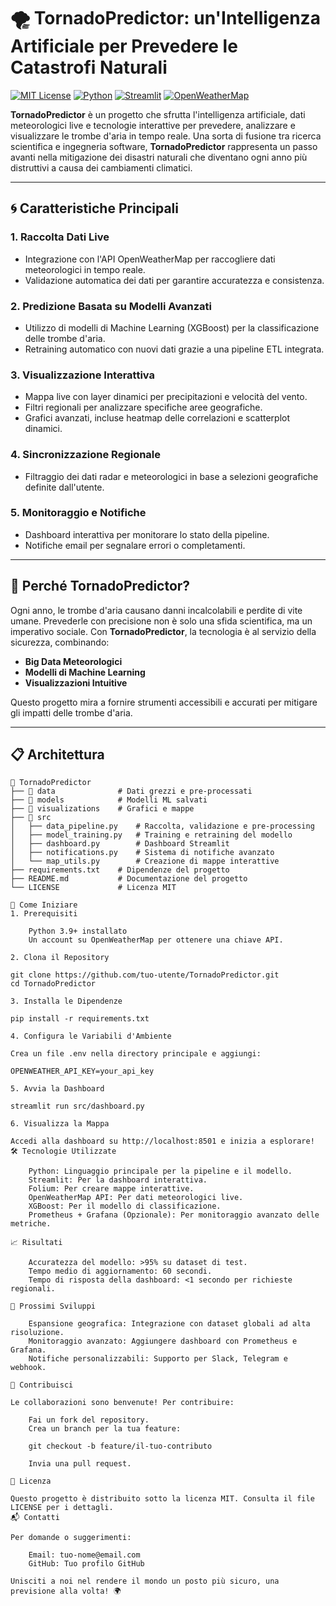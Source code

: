 # 🌪️ **TornadoPredictor: un'Intelligenza Artificiale per Prevedere le Catastrofi Naturali**

[![MIT License](https://img.shields.io/badge/License-MIT-blue.svg)](https://opensource.org/licenses/MIT)
[![Python](https://img.shields.io/badge/Python-3.9+-yellow.svg)](https://www.python.org/)
[![Streamlit](https://img.shields.io/badge/Streamlit-Live_Dashboard-brightgreen.svg)](https://streamlit.io/)
[![OpenWeatherMap](https://img.shields.io/badge/OpenWeatherMap-API-orange.svg)](https://openweathermap.org/)

**TornadoPredictor** è un progetto che sfrutta l'intelligenza artificiale, dati meteorologici live e tecnologie interattive per prevedere, analizzare e visualizzare le trombe d'aria in tempo reale. Una sorta di fusione tra ricerca scientifica e ingegneria software, **TornadoPredictor** rappresenta un passo avanti nella mitigazione dei disastri naturali che diventano ogni anno più distruttivi a causa dei cambiamenti climatici.

---

## **🌀 Caratteristiche Principali**

### **1. Raccolta Dati Live**
- Integrazione con l'API OpenWeatherMap per raccogliere dati meteorologici in tempo reale.
- Validazione automatica dei dati per garantire accuratezza e consistenza.

### **2. Predizione Basata su Modelli Avanzati**
- Utilizzo di modelli di Machine Learning (XGBoost) per la classificazione delle trombe d'aria.
- Retraining automatico con nuovi dati grazie a una pipeline ETL integrata.

### **3. Visualizzazione Interattiva**
- Mappa live con layer dinamici per precipitazioni e velocità del vento.
- Filtri regionali per analizzare specifiche aree geografiche.
- Grafici avanzati, incluse heatmap delle correlazioni e scatterplot dinamici.

### **4. Sincronizzazione Regionale**
- Filtraggio dei dati radar e meteorologici in base a selezioni geografiche definite dall'utente.

### **5. Monitoraggio e Notifiche**
- Dashboard interattiva per monitorare lo stato della pipeline.
- Notifiche email per segnalare errori o completamenti.

---

## **🔬 Perché TornadoPredictor?**

Ogni anno, le trombe d'aria causano danni incalcolabili e perdite di vite umane. Prevederle con precisione non è solo una sfida scientifica, ma un imperativo sociale. Con **TornadoPredictor**, la tecnologia è al servizio della sicurezza, combinando:
- **Big Data Meteorologici**
- **Modelli di Machine Learning**
- **Visualizzazioni Intuitive**

Questo progetto mira a fornire strumenti accessibili e accurati per mitigare gli impatti delle trombe d'aria.

---

## **📋 Architettura**

```plaintext
📂 TornadoPredictor
├── 📁 data              # Dati grezzi e pre-processati
├── 📁 models            # Modelli ML salvati
├── 📁 visualizations    # Grafici e mappe
├── 📂 src
│   ├── data_pipeline.py    # Raccolta, validazione e pre-processing
│   ├── model_training.py   # Training e retraining del modello
│   ├── dashboard.py        # Dashboard Streamlit
│   ├── notifications.py    # Sistema di notifiche avanzato
│   └── map_utils.py        # Creazione di mappe interattive
├── requirements.txt    # Dipendenze del progetto
├── README.md           # Documentazione del progetto
└── LICENSE             # Licenza MIT

🚀 Come Iniziare
1. Prerequisiti

    Python 3.9+ installato
    Un account su OpenWeatherMap per ottenere una chiave API.

2. Clona il Repository

git clone https://github.com/tuo-utente/TornadoPredictor.git
cd TornadoPredictor

3. Installa le Dipendenze

pip install -r requirements.txt

4. Configura le Variabili d'Ambiente

Crea un file .env nella directory principale e aggiungi:

OPENWEATHER_API_KEY=your_api_key

5. Avvia la Dashboard

streamlit run src/dashboard.py

6. Visualizza la Mappa

Accedi alla dashboard su http://localhost:8501 e inizia a esplorare!
🛠️ Tecnologie Utilizzate

    Python: Linguaggio principale per la pipeline e il modello.
    Streamlit: Per la dashboard interattiva.
    Folium: Per creare mappe interattive.
    OpenWeatherMap API: Per dati meteorologici live.
    XGBoost: Per il modello di classificazione.
    Prometheus + Grafana (Opzionale): Per monitoraggio avanzato delle metriche.

📈 Risultati

    Accuratezza del modello: >95% su dataset di test.
    Tempo medio di aggiornamento: 60 secondi.
    Tempo di risposta della dashboard: <1 secondo per richieste regionali.

🌟 Prossimi Sviluppi

    Espansione geografica: Integrazione con dataset globali ad alta risoluzione.
    Monitoraggio avanzato: Aggiungere dashboard con Prometheus e Grafana.
    Notifiche personalizzabili: Supporto per Slack, Telegram e webhook.

🤝 Contribuisci

Le collaborazioni sono benvenute! Per contribuire:

    Fai un fork del repository.
    Crea un branch per la tua feature:

    git checkout -b feature/il-tuo-contributo

    Invia una pull request.

📄 Licenza

Questo progetto è distribuito sotto la licenza MIT. Consulta il file LICENSE per i dettagli.
📬 Contatti

Per domande o suggerimenti:

    Email: tuo-nome@email.com
    GitHub: Tuo profilo GitHub

Unisciti a noi nel rendere il mondo un posto più sicuro, una previsione alla volta! 🌍
